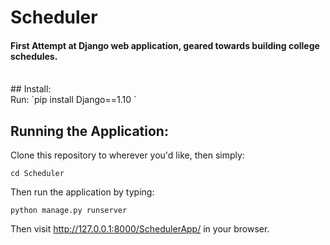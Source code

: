 # Scheduler

#### First Attempt at Django web application, geared towards building college schedules.
<br />
## Install: 
<br />
Run: `pip install Django==1.10 `

## Running the Application:
Clone this repository to wherever you'd like, then simply:

`cd Scheduler`

Then run the application by typing:

`python manage.py runserver`

Then visit http://127.0.0.1:8000/SchedulerApp/ in your browser.

